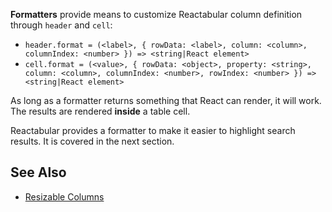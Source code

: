 **Formatters** provide means to customize Reactabular column definition through `header` and `cell`:

* `header.format = (<label>, { rowData: <label>, column: <column>, columnIndex: <number> }) => <string|React element>`
* `cell.format = (<value>, { rowData: <object>, property: <string>, column: <column>, columnIndex: <number>, rowIndex: <number> }) => <string|React element>`

As long as a formatter returns something that React can render, it will work. The results are rendered **inside** a table cell.

Reactabular provides a formatter to make it easier to highlight search results. It is covered in the next section.

## See Also

* [Resizable Columns](/examples/resizable-columns)
